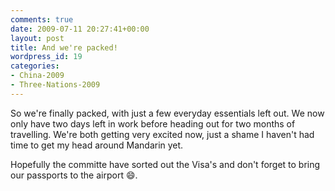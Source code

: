 ```yaml
---
comments: true
date: 2009-07-11 20:27:41+00:00
layout: post
title: And we're packed!
wordpress_id: 19
categories:
- China-2009
- Three-Nations-2009
---
```


So we're finally packed, with just a few everyday essentials left out. We now only have two days left in
work before heading out for two months of travelling. We're both getting very excited now, just a shame I
haven't had time to get my head around Mandarin yet.

Hopefully the committe have sorted out the Visa's and don't forget to bring our passports to the airport
:smile:.
